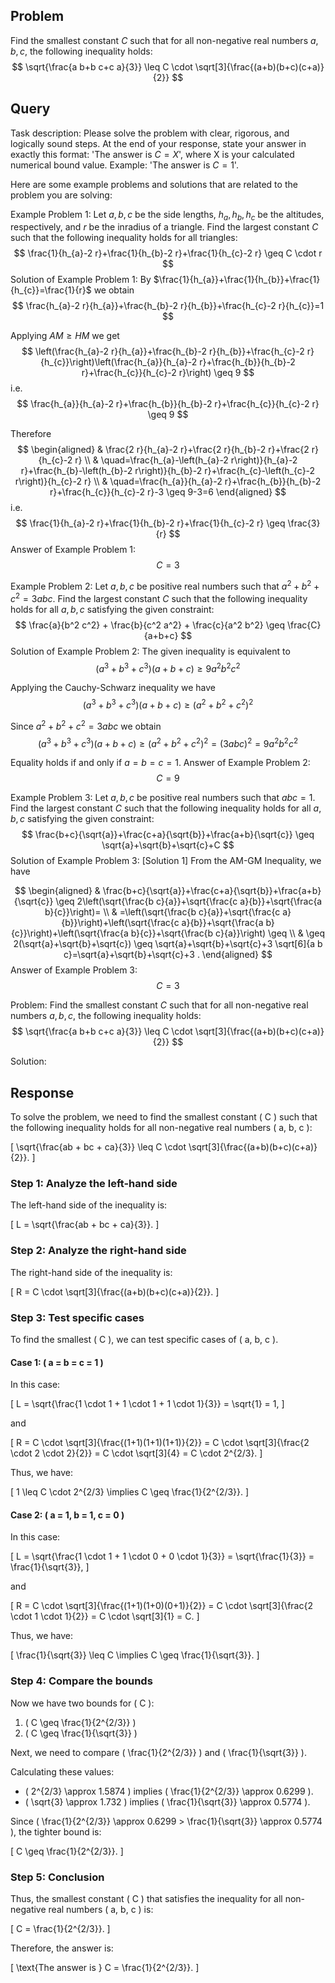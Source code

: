 ## Problem

Find the smallest constant $C$ such that for all non-negative real numbers $a, b, c$, the following inequality holds:
$$
\sqrt{\frac{a b+b c+c a}{3}} \leq C \cdot \sqrt[3]{\frac{(a+b)(b+c)(c+a)}{2}}
$$

## Query

Task description: Please solve the problem with clear, rigorous, and logically sound steps. At the end of your response, state your answer in exactly this format: 'The answer is $C=X$', where X is your calculated numerical bound value. Example: 'The answer is $C=1$'.

Here are some example problems and solutions that are related to the problem you are solving:

Example Problem 1: Let $a, b, c$ be the side lengths, $h_{a}, h_{b}, h_{c}$ be the altitudes, respectively, and $r$ be the inradius of a triangle. Find the largest constant $C$ such that the following inequality holds for all triangles:
$$
\frac{1}{h_{a}-2 r}+\frac{1}{h_{b}-2 r}+\frac{1}{h_{c}-2 r} \geq C \cdot r
$$
Solution of Example Problem 1: By $\frac{1}{h_{a}}+\frac{1}{h_{b}}+\frac{1}{h_{c}}=\frac{1}{r}$ we obtain
$$
\frac{h_{a}-2 r}{h_{a}}+\frac{h_{b}-2 r}{h_{b}}+\frac{h_{c}-2 r}{h_{c}}=1
$$

Applying $A M \geq H M$ we get
$$
\left(\frac{h_{a}-2 r}{h_{a}}+\frac{h_{b}-2 r}{h_{b}}+\frac{h_{c}-2 r}{h_{c}}\right)\left(\frac{h_{a}}{h_{a}-2 r}+\frac{h_{b}}{h_{b}-2 r}+\frac{h_{c}}{h_{c}-2 r}\right) \geq 9
$$
i.e.
$$
\frac{h_{a}}{h_{a}-2 r}+\frac{h_{b}}{h_{b}-2 r}+\frac{h_{c}}{h_{c}-2 r} \geq 9
$$

Therefore
$$
\begin{aligned}
& \frac{2 r}{h_{a}-2 r}+\frac{2 r}{h_{b}-2 r}+\frac{2 r}{h_{c}-2 r} \\
& \quad=\frac{h_{a}-\left(h_{a}-2 r\right)}{h_{a}-2 r}+\frac{h_{b}-\left(h_{b}-2 r\right)}{h_{b}-2 r}+\frac{h_{c}-\left(h_{c}-2 r\right)}{h_{c}-2 r} \\
& \quad=\frac{h_{a}}{h_{a}-2 r}+\frac{h_{b}}{h_{b}-2 r}+\frac{h_{c}}{h_{c}-2 r}-3 \geq 9-3=6
\end{aligned}
$$
i.e.
$$
\frac{1}{h_{a}-2 r}+\frac{1}{h_{b}-2 r}+\frac{1}{h_{c}-2 r} \geq \frac{3}{r}
$$
Answer of Example Problem 1: $$C = 3$$

Example Problem 2: Let $a, b, c$ be positive real numbers such that $a^2 + b^2 + c^2 = 3abc$. Find the largest constant $C$ such that the following inequality holds for all $a, b, c$ satisfying the given constraint:
$$
\frac{a}{b^2 c^2} + \frac{b}{c^2 a^2} + \frac{c}{a^2 b^2} \geq \frac{C}{a+b+c}
$$
Solution of Example Problem 2: The given inequality is equivalent to
$$
\left(a^{3}+b^{3}+c^{3}\right)(a+b+c) \geq 9 a^{2} b^{2} c^{2}
$$

Applying the Cauchy-Schwarz inequality we have
$$
\left(a^{3}+b^{3}+c^{3}\right)(a+b+c) \geq\left(a^{2}+b^{2}+c^{2}\right)^{2}
$$

Since $a^{2}+b^{2}+c^{2}=3 a b c$ we obtain
$$
\left(a^{3}+b^{3}+c^{3}\right)(a+b+c) \geq\left(a^{2}+b^{2}+c^{2}\right)^{2}=(3 a b c)^{2}=9 a^{2} b^{2} c^{2}
$$

Equality holds if and only if $a=b=c=1$.
Answer of Example Problem 2: $$C = 9$$

Example Problem 3: Let $a, b, c$ be positive real numbers such that $a b c = 1$. Find the largest constant $C$ such that the following inequality holds for all $a, b, c$ satisfying the given constraint:
$$
\frac{b+c}{\sqrt{a}}+\frac{c+a}{\sqrt{b}}+\frac{a+b}{\sqrt{c}} \geq \sqrt{a}+\sqrt{b}+\sqrt{c}+C
$$
Solution of Example Problem 3: [Solution 1]
From the AM-GM Inequality, we have

$$
\begin{aligned}
& \frac{b+c}{\sqrt{a}}+\frac{c+a}{\sqrt{b}}+\frac{a+b}{\sqrt{c}} \geq 2\left(\sqrt{\frac{b c}{a}}+\sqrt{\frac{c a}{b}}+\sqrt{\frac{a b}{c}}\right)= \\
& =\left(\sqrt{\frac{b c}{a}}+\sqrt{\frac{c a}{b}}\right)+\left(\sqrt{\frac{c a}{b}}+\sqrt{\frac{a b}{c}}\right)+\left(\sqrt{\frac{a b}{c}}+\sqrt{\frac{b c}{a}}\right) \geq \\
& \geq 2(\sqrt{a}+\sqrt{b}+\sqrt{c}) \geq \sqrt{a}+\sqrt{b}+\sqrt{c}+3 \sqrt[6]{a b c}=\sqrt{a}+\sqrt{b}+\sqrt{c}+3 .
\end{aligned}
$$
Answer of Example Problem 3: $$C = 3$$


Problem: Find the smallest constant $C$ such that for all non-negative real numbers $a, b, c$, the following inequality holds:
$$
\sqrt{\frac{a b+b c+c a}{3}} \leq C \cdot \sqrt[3]{\frac{(a+b)(b+c)(c+a)}{2}}
$$

Solution:

## Response

To solve the problem, we need to find the smallest constant \( C \) such that the following inequality holds for all non-negative real numbers \( a, b, c \):

\[
\sqrt{\frac{ab + bc + ca}{3}} \leq C \cdot \sqrt[3]{\frac{(a+b)(b+c)(c+a)}{2}}.
\]

### Step 1: Analyze the left-hand side

The left-hand side of the inequality is:

\[
L = \sqrt{\frac{ab + bc + ca}{3}}.
\]

### Step 2: Analyze the right-hand side

The right-hand side of the inequality is:

\[
R = C \cdot \sqrt[3]{\frac{(a+b)(b+c)(c+a)}{2}}.
\]

### Step 3: Test specific cases

To find the smallest \( C \), we can test specific cases of \( a, b, c \).

#### Case 1: \( a = b = c = 1 \)

In this case:

\[
L = \sqrt{\frac{1 \cdot 1 + 1 \cdot 1 + 1 \cdot 1}{3}} = \sqrt{1} = 1,
\]

and

\[
R = C \cdot \sqrt[3]{\frac{(1+1)(1+1)(1+1)}{2}} = C \cdot \sqrt[3]{\frac{2 \cdot 2 \cdot 2}{2}} = C \cdot \sqrt[3]{4} = C \cdot 2^{2/3}.
\]

Thus, we have:

\[
1 \leq C \cdot 2^{2/3} \implies C \geq \frac{1}{2^{2/3}}.
\]

#### Case 2: \( a = 1, b = 1, c = 0 \)

In this case:

\[
L = \sqrt{\frac{1 \cdot 1 + 1 \cdot 0 + 0 \cdot 1}{3}} = \sqrt{\frac{1}{3}} = \frac{1}{\sqrt{3}},
\]

and

\[
R = C \cdot \sqrt[3]{\frac{(1+1)(1+0)(0+1)}{2}} = C \cdot \sqrt[3]{\frac{2 \cdot 1 \cdot 1}{2}} = C \cdot \sqrt[3]{1} = C.
\]

Thus, we have:

\[
\frac{1}{\sqrt{3}} \leq C \implies C \geq \frac{1}{\sqrt{3}}.
\]

### Step 4: Compare the bounds

Now we have two bounds for \( C \):

1. \( C \geq \frac{1}{2^{2/3}} \)
2. \( C \geq \frac{1}{\sqrt{3}} \)

Next, we need to compare \( \frac{1}{2^{2/3}} \) and \( \frac{1}{\sqrt{3}} \).

Calculating these values:

- \( 2^{2/3} \approx 1.5874 \) implies \( \frac{1}{2^{2/3}} \approx 0.6299 \).
- \( \sqrt{3} \approx 1.732 \) implies \( \frac{1}{\sqrt{3}} \approx 0.5774 \).

Since \( \frac{1}{2^{2/3}} \approx 0.6299 > \frac{1}{\sqrt{3}} \approx 0.5774 \), the tighter bound is:

\[
C \geq \frac{1}{2^{2/3}}.
\]

### Step 5: Conclusion

Thus, the smallest constant \( C \) that satisfies the inequality for all non-negative real numbers \( a, b, c \) is:

\[
C = \frac{1}{2^{2/3}}.
\]

Therefore, the answer is:

\[
\text{The answer is } C = \frac{1}{2^{2/3}}.
\]